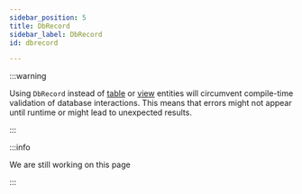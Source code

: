 ```yaml
---
sidebar_position: 5
title: DbRecord
sidebar_label: DbRecord
id: dbrecord

---
```


:::warning

Using `DbRecord` instead of [table](../tables) or [view](../views) entities will circumvent 
compile-time validation of database interactions. This means that errors might not appear until 
runtime or might lead to unexpected results.

:::

:::info

We are still working on this page

:::